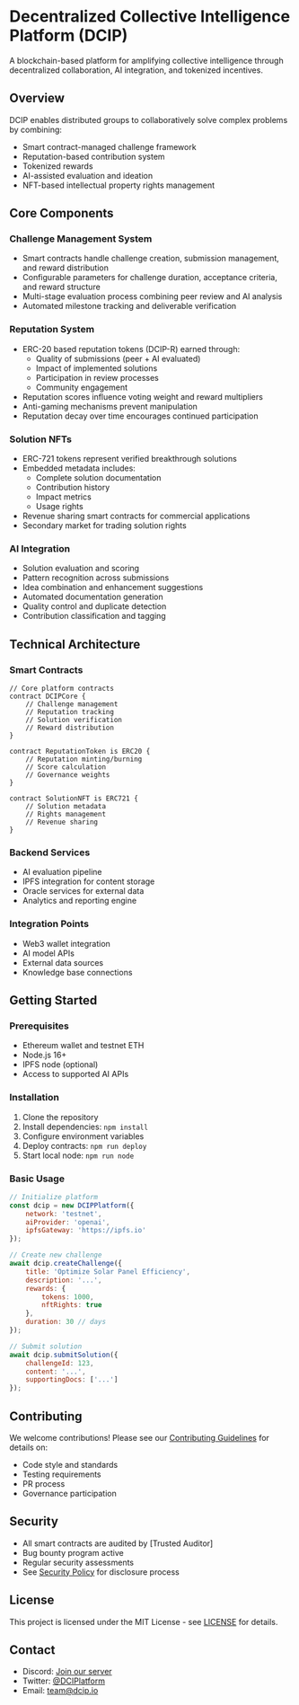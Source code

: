 # Decentralized Collective Intelligence Platform (DCIP)

A blockchain-based platform for amplifying collective intelligence through decentralized collaboration, AI integration, and tokenized incentives.

## Overview

DCIP enables distributed groups to collaboratively solve complex problems by combining:
- Smart contract-managed challenge framework
- Reputation-based contribution system
- Tokenized rewards
- AI-assisted evaluation and ideation
- NFT-based intellectual property rights management

## Core Components

### Challenge Management System
- Smart contracts handle challenge creation, submission management, and reward distribution
- Configurable parameters for challenge duration, acceptance criteria, and reward structure
- Multi-stage evaluation process combining peer review and AI analysis
- Automated milestone tracking and deliverable verification

### Reputation System
- ERC-20 based reputation tokens (DCIP-R) earned through:
    - Quality of submissions (peer + AI evaluated)
    - Impact of implemented solutions
    - Participation in review processes
    - Community engagement
- Reputation scores influence voting weight and reward multipliers
- Anti-gaming mechanisms prevent manipulation
- Reputation decay over time encourages continued participation

### Solution NFTs
- ERC-721 tokens represent verified breakthrough solutions
- Embedded metadata includes:
    - Complete solution documentation
    - Contribution history
    - Impact metrics
    - Usage rights
- Revenue sharing smart contracts for commercial applications
- Secondary market for trading solution rights

### AI Integration
- Solution evaluation and scoring
- Pattern recognition across submissions
- Idea combination and enhancement suggestions
- Automated documentation generation
- Quality control and duplicate detection
- Contribution classification and tagging

## Technical Architecture

### Smart Contracts
```solidity
// Core platform contracts
contract DCIPCore {
    // Challenge management
    // Reputation tracking
    // Solution verification
    // Reward distribution
}

contract ReputationToken is ERC20 {
    // Reputation minting/burning
    // Score calculation
    // Governance weights
}

contract SolutionNFT is ERC721 {
    // Solution metadata
    // Rights management
    // Revenue sharing
}
```

### Backend Services
- AI evaluation pipeline
- IPFS integration for content storage
- Oracle services for external data
- Analytics and reporting engine

### Integration Points
- Web3 wallet integration
- AI model APIs
- External data sources
- Knowledge base connections

## Getting Started

### Prerequisites
- Ethereum wallet and testnet ETH
- Node.js 16+
- IPFS node (optional)
- Access to supported AI APIs

### Installation
1. Clone the repository
2. Install dependencies: `npm install`
3. Configure environment variables
4. Deploy contracts: `npm run deploy`
5. Start local node: `npm run node`

### Basic Usage
```javascript
// Initialize platform
const dcip = new DCIPPlatform({
    network: 'testnet',
    aiProvider: 'openai',
    ipfsGateway: 'https://ipfs.io'
});

// Create new challenge
await dcip.createChallenge({
    title: 'Optimize Solar Panel Efficiency',
    description: '...',
    rewards: {
        tokens: 1000,
        nftRights: true
    },
    duration: 30 // days
});

// Submit solution
await dcip.submitSolution({
    challengeId: 123,
    content: '...',
    supportingDocs: ['...']
});
```

## Contributing

We welcome contributions! Please see our [Contributing Guidelines](CONTRIBUTING.md) for details on:
- Code style and standards
- Testing requirements
- PR process
- Governance participation

## Security

- All smart contracts are audited by [Trusted Auditor]
- Bug bounty program active
- Regular security assessments
- See [Security Policy](SECURITY.md) for disclosure process

## License

This project is licensed under the MIT License - see [LICENSE](LICENSE) for details.

## Contact

- Discord: [Join our server](https://discord.gg/dcip)
- Twitter: [@DCIPlatform](https://twitter.com/DCIPlatform)
- Email: team@dcip.io
